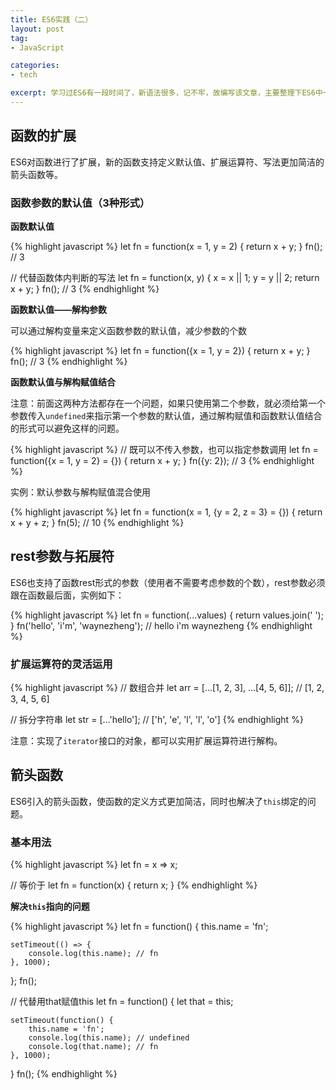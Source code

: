 ```yaml
---
title: ES6实践（二）
layout: post
tag:
- JavaScript

categories:
- tech

excerpt: 学习过ES6有一段时间了，新语法很多，记不牢，故编写该文章，主要整理下ES6中一些实战中比较有用的例子。这是该系列的第二篇。
---
```


## 函数的扩展

ES6对函数进行了扩展，新的函数支持定义默认值、扩展运算符、写法更加简洁的箭头函数等。

### 函数参数的默认值（3种形式）

**函数默认值**

{% highlight javascript %}
let fn = function(x = 1, y = 2) {
    return x + y;
}
fn(); // 3

// 代替函数体内判断的写法
let fn = function(x, y) {
    x = x || 1;
    y = y || 2;
    return x + y;
}
fn(); // 3
{% endhighlight %}

**函数默认值——解构参数**

可以通过解构变量来定义函数参数的默认值，减少参数的个数

{% highlight javascript %}
let fn = function({x = 1, y = 2}) {
    return x + y;
}
fn(); // 3
{% endhighlight %}

**函数默认值与解构赋值结合**

注意：前面这两种方法都存在一个问题，如果只使用第二个参数，就必须给第一个参数传入`undefined`来指示第一个参数的默认值，通过解构赋值和函数默认值结合的形式可以避免这样的问题。

{% highlight javascript %}
// 既可以不传入参数，也可以指定参数调用
let fn = function({x = 1, y = 2} = {}) {
    return x + y;
}
fn({y: 2}); // 3
{% endhighlight %}

实例：默认参数与解构赋值混合使用

{% highlight javascript %}
let fn = function(x = 1, {y = 2, z = 3} = {}) {
    return x + y + z;
}
fn(5); // 10
{% endhighlight %}

## rest参数与拓展符

ES6也支持了函数rest形式的参数（使用者不需要考虑参数的个数），rest参数必须跟在函数最后面，实例如下：

{% highlight javascript %}
let fn = function(...values) {
    return values.join(' ');
}
fn('hello', 'i\'m', 'waynezheng'); // hello i'm waynezheng
{% endhighlight %}

### 扩展运算符的灵活运用

{% highlight javascript %}
// 数组合并
let arr = [...[1, 2, 3], ...[4, 5, 6]]; // [1, 2, 3, 4, 5, 6]

// 拆分字符串
let str = [...'hello']; // ['h', 'e', 'l', 'l', 'o']
{% endhighlight %}

注意：实现了`iterator`接口的对象，都可以实用扩展运算符进行解构。

## 箭头函数

ES6引入的箭头函数，使函数的定义方式更加简洁，同时也解决了`this`绑定的问题。

### 基本用法

{% highlight javascript %}
let fn = x => x;

// 等价于
let fn = function(x) {
    return x;
}
{% endhighlight %}

**解决`this`指向的问题**

{% highlight javascript %}
let fn = function() {
    this.name = 'fn';

    setTimeout(() => {
        console.log(this.name); // fn
    }, 1000);
};
fn();

// 代替用that赋值this
let fn = function() {
    let that = this;

    setTimeout(function() {
        this.name = 'fn';
        console.log(this.name); // undefined
        console.log(that.name); // fn
    }, 1000);
}
fn();
{% endhighlight %}

